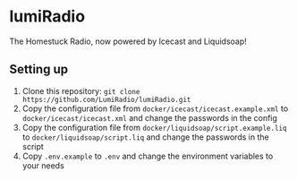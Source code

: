 # lumiRadio

The Homestuck Radio, now powered by Icecast and Liquidsoap!

## Setting up

1. Clone this repository: `git clone https://github.com/LumiRadio/lumiRadio.git`
2. Copy the configuration file from `docker/icecast/icecast.example.xml` to `docker/icecast/icecast.xml` and change the passwords in the config
3. Copy the configuration file from `docker/liquidsoap/script.example.liq` to `docker/liquidsoap/script.liq` and change the passwords in the script
4. Copy `.env.example` to `.env` and change the environment variables to your needs
